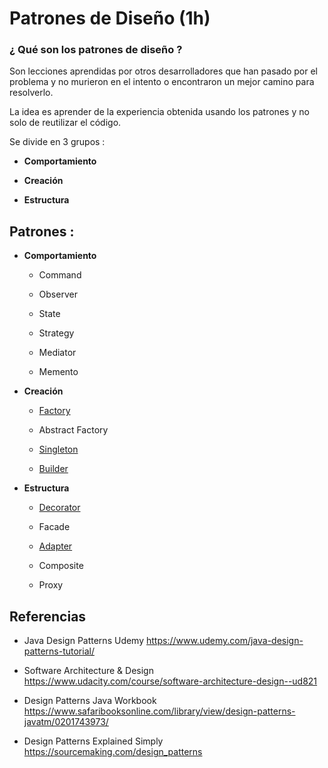 
# Patrones de Diseño (1h)
 
### ¿ Qué son los patrones de diseño ?
 
Son lecciones aprendidas por otros desarrolladores que han pasado por el problema y no murieron en el intento
o encontraron un mejor camino para resolverlo.
 
La idea es aprender de la experiencia obtenida usando los patrones y no solo de reutilizar el código.
 
Se divide en 3 grupos :
 
  * **Comportamiento**
  
  * **Creación**
  
  * **Estructura**
  
## Patrones :
 
 - **Comportamiento**
 
   * Command
   
   * Observer
   
   * State
   
   * Strategy
   
   * Mediator
   
   * Memento
   
- **Creación**
 
   * [Factory](https://github.com/BrainFriendly/ab-java-for-android-developers/blob/Lesson3-DesignPatterns/doc/FactoryPattern.md)
   
   * Abstract Factory
   
   * [Singleton](https://github.com/BrainFriendly/ab-java-for-android-developers/blob/Lesson3-DesignPatterns/doc/SingletonPattern.md)
   
   * [Builder](https://github.com/BrainFriendly/ab-java-for-android-developers/blob/Lesson3-DesignPatterns/doc/BuilderPattern.md)
   
- **Estructura**

   * [Decorator](https://github.com/BrainFriendly/ab-java-for-android-developers/blob/Lesson3-DesignPatterns/doc/DecoratorPattern.md)
   
   * Facade
   
   * [Adapter](https://github.com/BrainFriendly/ab-java-for-android-developers/blob/Lesson3-DesignPatterns/doc/AdapterPattern.md)
   
   * Composite
   
   * Proxy
 
 

## Referencias

- Java Design Patterns Udemy https://www.udemy.com/java-design-patterns-tutorial/

- Software Architecture & Design https://www.udacity.com/course/software-architecture-design--ud821

- Design Patterns Java Workbook  https://www.safaribooksonline.com/library/view/design-patterns-javatm/0201743973/

- Design Patterns Explained Simply https://sourcemaking.com/design_patterns
